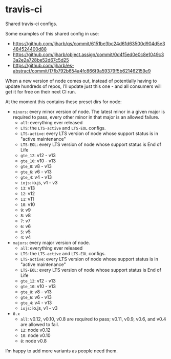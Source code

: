 # travis-ci
Shared travis-ci configs.

Some examples of this shared config in use:
 - https://github.com/ljharb/qs/commit/6151be3bc24d61d63500d904d5e3484524400d88
 - https://github.com/ljharb/object.assign/commit/0d4f5ed0e0c8e1049c33a2e2a728be52d67c5d25
 - https://github.com/ljharb/es-abstract/commit/17fb792b654a4fc866f9a59379f5b621462159e9

When a new version of node comes out, instead of potentially having to update hundreds of repos, I’ll update just this one - and all consumers will get it for free on their next CI run.

At the moment this contains these preset dirs for node:
 - `minors`: every minor version of node. The latest minor in a given major is required to pass, every other minor in that major is an allowed failure.
    - `all`: everything ever released
    - `LTS`: the `LTS-active` and `LTS-EOL` configs.
    - `LTS-active`: every LTS version of node whose support status is in "active maintenance"
    - `LTS-EOL`: every LTS version of node whose support status is End of Life
    - `gte_12`: v12 - v13
    - `gte_10`: v10 - v13
    - `gte_8`: v8 - v13
    - `gte_6`: v6 - v13
    - `gte_4`: v4 - v13
    - `iojs`: io.js, v1 - v3
    - `13`: v13
    - `12`: v12
    - `11`: v11
    - `10`: v10
    - `9`: v9
    - `8`: v8
    - `7`: v7
    - `6`: v6
    - `5`: v5
    - `4`: v4
 - `majors`: every major version of node.
    - `all`: everything ever released
    - `LTS`: the `LTS-active` and `LTS-EOL` configs.
    - `LTS-active`: every LTS version of node whose support status is in "active maintenance"
    - `LTS-EOL`: every LTS version of node whose support status is End of Life
    - `gte_12`: v12 - v13
    - `gte_10`: v10 - v13
    - `gte_8`: v8 - v13
    - `gte_6`: v6 - v13
    - `gte_4`: v4 - v13
    - `iojs`: io.js, v1 - v3
 - `0.x`
    - `all`: v0.12, v0.10, v0.8 are required to pass; v0.11, v0.9, v0.6, and v0.4 are allowed to fail.
    - `12`: node v0.12
    - `10`: node v0.10
    - `8`: node v0.8

I’m happy to add more variants as people need them.
